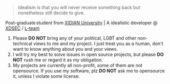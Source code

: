 > Idealism is that you will never receive something back but nonetheless still decide to give.

Post-graduate student from [XIDIAN University](https://www.xidian.edu.cn) | A idealistic developer @ [XDSEC](https://www.xdsec.org) / [L-team](https://l.xdsec.org)

1. Please **DO NOT** bring any of your political, LGBT and other non-technical views to me and my project. I just treat you as a human, don't want to know anything about you and your views.
2. I will try my best to solve issues in open source projects, but please **DO NOT** rush me or regard it as my obligation.
3. My projects are currently all non-profit, some of them are not opensource. If you use my software, plz **DO NOT** ask me to opensource it, unless I violate some license.
